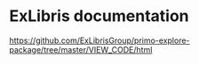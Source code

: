 # ExLibris documentation

https://github.com/ExLibrisGroup/primo-explore-package/tree/master/VIEW_CODE/html
